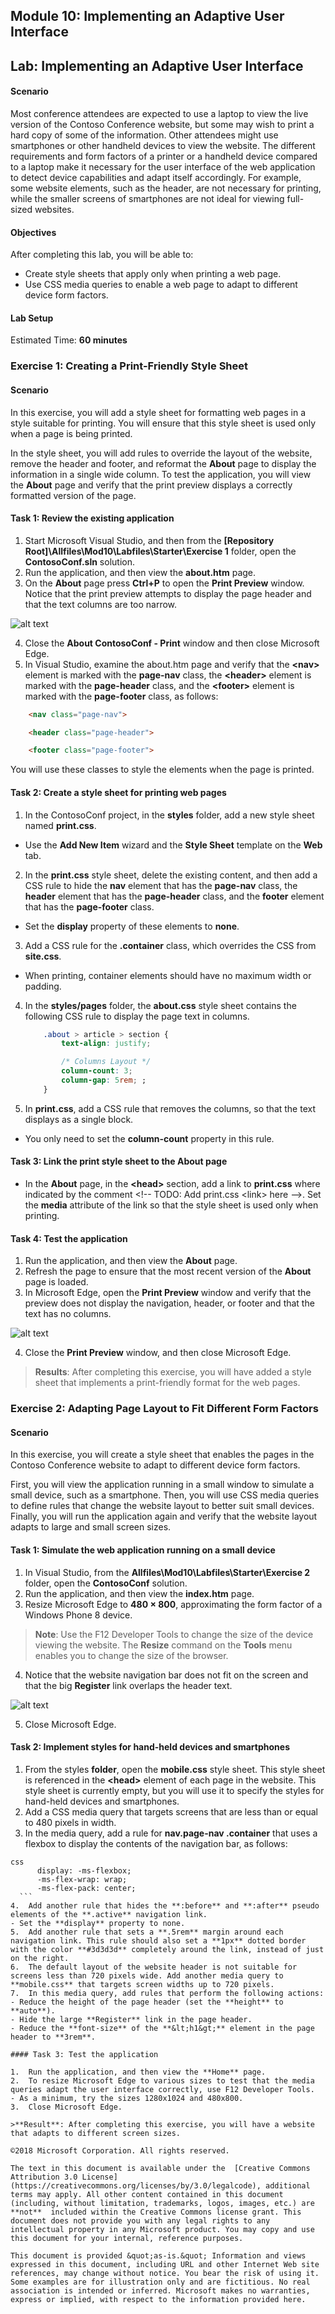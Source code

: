## Module 10: Implementing an Adaptive User Interface

## Lab: Implementing an Adaptive User Interface

#### Scenario

Most conference attendees are expected to use a laptop to view the live version of the Contoso Conference website, but some may wish to print a hard copy of some of the information. Other attendees might use smartphones or other handheld devices to view the website. The different requirements and form factors of a printer or a handheld device compared to a laptop make it necessary for the user interface of the web application to detect device capabilities and adapt itself accordingly. For example, some website elements, such as the header, are not necessary for printing, while the smaller screens of smartphones are not ideal for viewing full-sized websites.

#### Objectives

After completing this lab, you will be able to:
- Create style sheets that apply only when printing a web page.
- Use CSS media queries to enable a web page to adapt to different device form factors.

#### Lab Setup

Estimated Time: **60 minutes**

### Exercise 1: Creating a Print-Friendly Style Sheet

#### Scenario

In this exercise, you will add a style sheet for formatting web pages in a style suitable for printing. You will ensure that this style sheet is used only when a page is being printed.

In the style sheet, you will add rules to override the layout of the website, remove the header and footer, and reformat the **About** page to display the information in a single wide column. To test the application, you will view the **About** page and verify that the print preview displays a correctly formatted version of the page.

#### Task 1: Review the existing application

1.	Start Microsoft Visual Studio, and then from the **[Repository Root]\Allfiles\Mod10\Labfiles\Starter\Exercise 1** folder, open the **ContosoConf.sln** solution.
2.	Run the application, and then view the **about.htm** page.
3.	On the **About** page press **Ctrl+P**  to open the **Print Preview** window. Notice that the print preview attempts to display the page header and that the text columns are too narrow.

![alt text](./Images/20480B_10_Print-Preview.png "The About page in Print Preview mode")

4.	Close the **About ContosoConf - Print** window and then close Microsoft Edge.
5.	In Visual Studio, examine the about.htm page and verify that the **&lt;nav&gt;** element is marked with the **page-nav** class, the **&lt;header&gt;** element is marked with the **page-header** class, and the **&lt;footer&gt;** element is marked with the **page-footer** class, as follows:
```html
    <nav class="page-nav">

    <header class="page-header">

    <footer class="page-footer">
```
You will use these classes to style the elements when the page is printed.

#### Task 2: Create a style sheet for printing web pages

1.	In the ContosoConf project, in the **styles** folder, add a new style sheet named **print.css**.
- Use the **Add New Item** wizard and the **Style Sheet** template on the **Web** tab.
2.	In the **print.css** style sheet, delete the existing content, and then add a CSS rule to hide the **nav** element that has the **page-nav** class, the **header** element that has the **page-header** class, and the **footer** element that has the **page-footer** class.
- Set the **display** property of these elements to **none**.
3.	Add a CSS rule for the **.container** class, which overrides the CSS from **site.css**.
- When printing, container elements should have no maximum width or padding.
4.	In the **styles/pages** folder, the **about.css** style sheet contains the following CSS rule to display the page text in columns.
    ```css
        .about > article > section {
            text-align: justify;

            /* Columns Layout */
            column-count: 3;
            column-gap: 5rem; ;
        }
    ```
5. In **print.css**, add a CSS rule that removes the columns, so that the text displays as a single block.
- You only need to set the **column-count** property in this rule.

#### Task 3: Link the print style sheet to the About page

- In the **About** page, in the **&lt;head&gt;** section, add a link to **print.css** where indicated by the comment &lt;!-- TODO: Add print.css &lt;link&gt; here --&gt;. Set the **media** attribute of the link so that the style sheet is used only when printing.

#### Task 4: Test the application

1.	Run the application, and then view the **About** page.
2.	Refresh the page to ensure that the most recent version of the **About** page is loaded.
3.	In Microsoft Edge, open the **Print Preview** window and verify that the preview does not display the navigation, header, or footer and that the text has no columns.

![alt text](./Images/20480B_10_Print-Preview-Final.png "The Print Preview version of the About page")

4.	Close the **Print Preview** window, and then close Microsoft Edge.

>**Results**: After completing this exercise, you will have added a style sheet that implements a print-friendly format for the web pages.

### Exercise 2: Adapting Page Layout to Fit Different Form Factors

#### Scenario

In this exercise, you will create a style sheet that enables the pages in the Contoso Conference website to adapt to different device form factors.

First, you will view the application running in a small window to simulate a small device, such as a smartphone. Then, you will use CSS media queries to define rules that change the website layout to better suit small devices.
Finally, you will run the application again and verify that the website layout adapts to large and small screen sizes.

#### Task 1: Simulate the web application running on a small device

1.	In Visual Studio, from the **Allfiles\Mod10\Labfiles\Starter\Exercise 2** folder, open the **ContosoConf** solution.
2.	Run the application, and then view the **index.htm** page.
3.	Resize Microsoft Edge to **480 × 800**, approximating the form factor of a Windows Phone 8 device.

>**Note**: Use the F12 Developer Tools to change the size of the device viewing the website. The **Resize** command on the **Tools** menu enables you to change the size of the browser.

4.	Notice that the website navigation bar does not fit on the screen and that the big **Register** link overlaps the header text.

![alt text](./Images/20480B_10_Home-Narrow.png "The Home page")

5.	Close Microsoft Edge.

#### Task 2: Implement styles for hand-held devices and smartphones

1.	From the styles **folder**, open the **mobile.css** style sheet. This style sheet is referenced in the **&lt;head&gt;** element of each page in the website. This style sheet is currently empty, but you will use it to specify the styles for hand-held devices and smartphones.
2.	Add a CSS media query that targets screens that are less than or equal to 480 pixels in width.
3.	In the media query, add a rule for **nav.page-nav .container** that uses a flexbox to display the contents of the navigation bar, as follows:
  ```
  css
        display: -ms-flexbox;
        -ms-flex-wrap: wrap;
        -ms-flex-pack: center;
    ```
4.	Add another rule that hides the **:before** and **:after** pseudo elements of the **.active** navigation link.
- Set the **display** property to none.
5.	Add another rule that sets a **.5rem** margin around each navigation link. This rule should also set a **1px** dotted border with the color **#3d3d3d** completely around the link, instead of just on the right.
6.	The default layout of the website header is not suitable for screens less than 720 pixels wide. Add another media query to **mobile.css** that targets screen widths up to 720 pixels.
7.	In this media query, add rules that perform the following actions:
- Reduce the height of the page header (set the **height** to **auto**).
- Hide the large **Register** link in the page header.
- Reduce the **font-size** of the **&lt;h1&gt;** element in the page header to **3rem**.

#### Task 3: Test the application

1.	Run the application, and then view the **Home** page.
2.	To resize Microsoft Edge to various sizes to test that the media queries adapt the user interface correctly, use F12 Developer Tools.
- As a minimum, try the sizes 1280x1024 and 480x800.
3.	Close Microsoft Edge.

>**Result**: After completing this exercise, you will have a website that adapts to different screen sizes.

©2018 Microsoft Corporation. All rights reserved.

The text in this document is available under the  [Creative Commons Attribution 3.0 License](https://creativecommons.org/licenses/by/3.0/legalcode), additional terms may apply. All other content contained in this document (including, without limitation, trademarks, logos, images, etc.) are  **not**  included within the Creative Commons license grant. This document does not provide you with any legal rights to any intellectual property in any Microsoft product. You may copy and use this document for your internal, reference purposes.

This document is provided &quot;as-is.&quot; Information and views expressed in this document, including URL and other Internet Web site references, may change without notice. You bear the risk of using it. Some examples are for illustration only and are fictitious. No real association is intended or inferred. Microsoft makes no warranties, express or implied, with respect to the information provided here.
